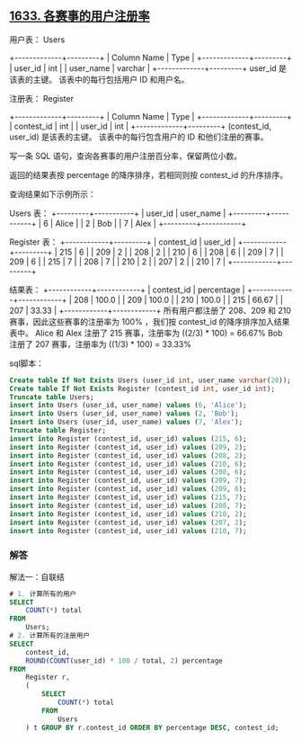 ## [1633. 各赛事的用户注册率](https://leetcode-cn.com/problems/percentage-of-users-attended-a-contest/)

用户表： Users

+-------------+---------+
| Column Name | Type    |
+-------------+---------+
| user_id     | int     |
| user_name   | varchar |
+-------------+---------+
user_id 是该表的主键。
该表中的每行包括用户 ID 和用户名。


注册表： Register

+-------------+---------+
| Column Name | Type    |
+-------------+---------+
| contest_id  | int     |
| user_id     | int     |
+-------------+---------+
(contest_id, user_id) 是该表的主键。
该表中的每行包含用户的 ID 和他们注册的赛事。


写一条 SQL 语句，查询各赛事的用户注册百分率，保留两位小数。

返回的结果表按 percentage 的降序排序，若相同则按 contest_id 的升序排序。

查询结果如下示例所示：

Users 表：
+---------+-----------+
| user_id | user_name |
+---------+-----------+
| 6       | Alice     |
| 2       | Bob       |
| 7       | Alex      |
+---------+-----------+

Register 表：
+------------+---------+
| contest_id | user_id |
+------------+---------+
| 215        | 6       |
| 209        | 2       |
| 208        | 2       |
| 210        | 6       |
| 208        | 6       |
| 209        | 7       |
| 209        | 6       |
| 215        | 7       |
| 208        | 7       |
| 210        | 2       |
| 207        | 2       |
| 210        | 7       |
+------------+---------+

结果表：
+------------+------------+
| contest_id | percentage |
+------------+------------+
| 208        | 100.0      |
| 209        | 100.0      |
| 210        | 100.0      |
| 215        | 66.67      |
| 207        | 33.33      |
+------------+------------+
所有用户都注册了 208、209 和 210 赛事，因此这些赛事的注册率为 100% ，我们按 contest_id 的降序排序加入结果表中。
Alice 和 Alex 注册了 215 赛事，注册率为 ((2/3) * 100) = 66.67%
Bob 注册了 207 赛事，注册率为 ((1/3) * 100) = 33.33%

sql脚本：

```sql
Create table If Not Exists Users (user_id int, user_name varchar(20));
Create table If Not Exists Register (contest_id int, user_id int);
Truncate table Users;
insert into Users (user_id, user_name) values (6, 'Alice');
insert into Users (user_id, user_name) values (2, 'Bob');
insert into Users (user_id, user_name) values (7, 'Alex');
Truncate table Register;
insert into Register (contest_id, user_id) values (215, 6);
insert into Register (contest_id, user_id) values (209, 2);
insert into Register (contest_id, user_id) values (208, 2);
insert into Register (contest_id, user_id) values (210, 6);
insert into Register (contest_id, user_id) values (208, 6);
insert into Register (contest_id, user_id) values (209, 7);
insert into Register (contest_id, user_id) values (209, 6);
insert into Register (contest_id, user_id) values (215, 7);
insert into Register (contest_id, user_id) values (208, 7);
insert into Register (contest_id, user_id) values (210, 2);
insert into Register (contest_id, user_id) values (207, 2);
insert into Register (contest_id, user_id) values (210, 7);
```

### 解答

解法一：自联结

```sql
# 1. 计算所有的用户
SELECT
	COUNT(*) total
FROM
	Users;
# 2. 计算所有的注册用户
SELECT
	contest_id,
	ROUND(COUNT(user_id) * 100 / total, 2) percentage
FROM
	Register r, 
	(
		SELECT
			COUNT(*) total
		FROM
			Users
	) t GROUP BY r.contest_id ORDER BY percentage DESC, contest_id;
```


